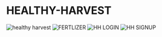 # HEALTHY-HARVEST

![healthy harvest](https://user-images.githubusercontent.com/90080384/193610384-f4f2c0bb-9ea8-443a-a40d-45c1e02b4665.png)
![FERTLIZER](https://user-images.githubusercontent.com/90080384/193612680-1d9d4182-fbda-4e58-9037-cf5b677cd9cf.png)
![HH LOGIN](https://user-images.githubusercontent.com/90080384/193612689-8977c331-3995-4099-b030-1048a61abd53.png)
![HH SIGNUP](https://user-images.githubusercontent.com/90080384/193612881-ce1a30bf-26eb-4c79-8ff9-59e659bc5171.png)

